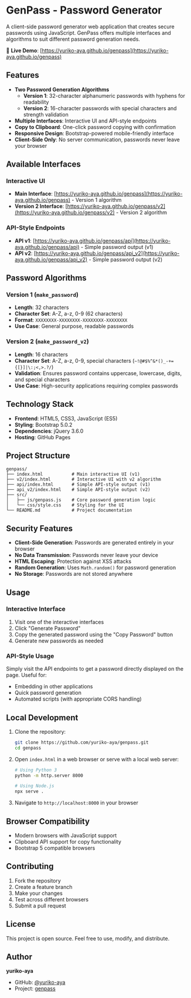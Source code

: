 # GenPass - Password Generator

A client-side password generator web application that creates secure passwords using JavaScript. GenPass offers multiple interfaces and algorithms to suit different password generation needs.

🔗 **Live Demo**: [https://yuriko-aya.github.io/genpass](https://yuriko-aya.github.io/genpass)

## Features

- **Two Password Generation Algorithms**
  - **Version 1**: 32-character alphanumeric passwords with hyphens for readability
  - **Version 2**: 16-character passwords with special characters and strength validation
- **Multiple Interfaces**: Interactive UI and API-style endpoints
- **Copy to Clipboard**: One-click password copying with confirmation
- **Responsive Design**: Bootstrap-powered mobile-friendly interface
- **Client-Side Only**: No server communication, passwords never leave your browser

## Available Interfaces

### Interactive UI
- **Main Interface**: [https://yuriko-aya.github.io/genpass](https://yuriko-aya.github.io/genpass) - Version 1 algorithm
- **Version 2 Interface**: [https://yuriko-aya.github.io/genpass/v2](https://yuriko-aya.github.io/genpass/v2) - Version 2 algorithm

### API-Style Endpoints
- **API v1**: [https://yuriko-aya.github.io/genpass/api](https://yuriko-aya.github.io/genpass/api) - Simple password output (v1)
- **API v2**: [https://yuriko-aya.github.io/genpass/api_v2](https://yuriko-aya.github.io/genpass/api_v2) - Simple password output (v2)

## Password Algorithms

### Version 1 (`make_password`)
- **Length**: 32 characters
- **Character Set**: A-Z, a-z, 0-9 (62 characters)
- **Format**: `XXXXXXXX-XXXXXXXX-XXXXXXXX-XXXXXXXX`
- **Use Case**: General purpose, readable passwords

### Version 2 (`make_password_v2`)
- **Length**: 16 characters
- **Character Set**: A-Z, a-z, 0-9, special characters (`~!@#$%^&*()_-+={[}]|\:;<,>.?/`)
- **Validation**: Ensures password contains uppercase, lowercase, digits, and special characters
- **Use Case**: High-security applications requiring complex passwords

## Technology Stack

- **Frontend**: HTML5, CSS3, JavaScript (ES5)
- **Styling**: Bootstrap 5.0.2
- **Dependencies**: jQuery 3.6.0
- **Hosting**: GitHub Pages

## Project Structure

```
genpass/
├── index.html           # Main interactive UI (v1)
├── v2/index.html        # Interactive UI with v2 algorithm  
├── api/index.html       # Simple API-style output (v1)
├── api_v2/index.html    # Simple API-style output (v2)
├── src/
│   ├── js/genpass.js    # Core password generation logic
│   └── css/style.css    # Styling for the UI
└── README.md            # Project documentation
```

## Security Features

- **Client-Side Generation**: Passwords are generated entirely in your browser
- **No Data Transmission**: Passwords never leave your device
- **HTML Escaping**: Protection against XSS attacks
- **Random Generation**: Uses `Math.random()` for password generation
- **No Storage**: Passwords are not stored anywhere

## Usage

### Interactive Interface
1. Visit one of the interactive interfaces
2. Click "Generate Password"
3. Copy the generated password using the "Copy Password" button
4. Generate new passwords as needed

### API-Style Usage
Simply visit the API endpoints to get a password directly displayed on the page. Useful for:
- Embedding in other applications
- Quick password generation
- Automated scripts (with appropriate CORS handling)

## Local Development

1. Clone the repository:
   ```bash
   git clone https://github.com/yuriko-aya/genpass.git
   cd genpass
   ```

2. Open `index.html` in a web browser or serve with a local web server:
   ```bash
   # Using Python 3
   python -m http.server 8000
   
   # Using Node.js
   npx serve .
   ```

3. Navigate to `http://localhost:8000` in your browser

## Browser Compatibility

- Modern browsers with JavaScript support
- Clipboard API support for copy functionality
- Bootstrap 5 compatible browsers

## Contributing

1. Fork the repository
2. Create a feature branch
3. Make your changes
4. Test across different browsers
5. Submit a pull request

## License

This project is open source. Feel free to use, modify, and distribute.

## Author

**yuriko-aya**
- GitHub: [@yuriko-aya](https://github.com/yuriko-aya)
- Project: [genpass](https://github.com/yuriko-aya/genpass)